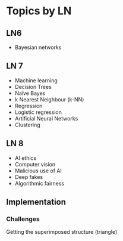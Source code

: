 # Topics by LN

## LN6

- Bayesian networks

## LN 7

- Machine learning
- Decision Trees
- Naïve Bayes
- k Nearest Neighbour (k-NN)
- Regression
- Logistic regression
- Artificial Neural Networks
- Clustering

## LN 8

- AI ethics
- Computer vision
- Malicious use of AI
- Deep fakes
- Algorithmic fairness

## Implementation

### Challenges

Getting the superimposed structure (triangle)
